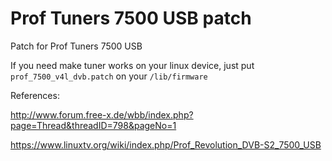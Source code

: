 # Prof Tuners 7500 USB patch

Patch for Prof Tuners 7500 USB

If you need make tuner works on your linux device, just put `prof_7500_v4l_dvb.patch` on your `/lib/firmware`

References:

http://www.forum.free-x.de/wbb/index.php?page=Thread&threadID=798&pageNo=1

https://www.linuxtv.org/wiki/index.php/Prof_Revolution_DVB-S2_7500_USB
